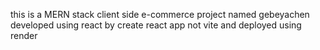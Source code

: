 this is a MERN stack client side e-commerce project named gebeyachen
developed using react by create react app not vite and deployed using render 